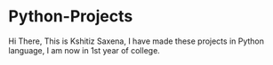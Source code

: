 # Python-Projects
Hi There, This is Kshitiz Saxena, I have made these projects in Python language, I am now in 1st year of college.
